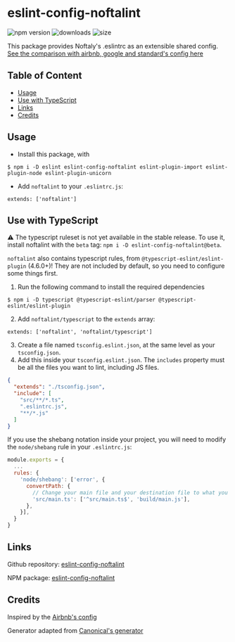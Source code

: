 # eslint-config-noftalint

![npm version](https://img.shields.io/npm/v/eslint-config-noftalint?label=version)
![downloads](https://img.shields.io/npm/dt/eslint-config-noftalint)
![size](https://img.shields.io/bundlephobia/min/eslint-config-noftalint?label=package%20size)

This package provides Noftaly's .eslintrc as an extensible shared config.
[See the comparison with airbnb, google and standard's config here](https://github.com/noftaly/eslint-config-noftalint/blob/master/docs/comparison.md)

## Table of Content

- [Usage](#usage)
- [Use with TypeScript](#use-with-typescript)
- [Links](#links)
- [Credits](#credits)

## Usage

- Install this package, with
```shell
$ npm i -D eslint eslint-config-noftalint eslint-plugin-import eslint-plugin-node eslint-plugin-unicorn
```
- Add `noftalint` to your `.eslintrc.js`:
```
extends: ['noftalint']
```

## Use with TypeScript

⚠️ The typescript ruleset is not yet available in the stable release. To use it, install noftalint with the `beta` tag: `npm i -D eslint-config-noftalint@beta`.

`noftalint` also contains typescript rules, from `@typescript-eslint/eslint-plugin` (4.6.0+)! They are not included by default, so you need to configure some things first.
1. Run the following command to install the required dependencies
```shell
$ npm i -D typescript @typescript-eslint/parser @typescript-eslint/eslint-plugin
```
2. Add `noftalint/typescript` to the `extends` array:
```
extends: ['noftalint', 'noftalint/typescript']
```
3. Create a file named `tsconfig.eslint.json`, at the same level as your `tsconfig.json`.
4. Add this inside your `tsconfig.eslint.json`. The `includes` property must be all the files you want to lint, including JS files.
```json
{
  "extends": "./tsconfig.json",
  "include": [
    "src/**/*.ts",
    ".eslintrc.js",
    "**/*.js"
  ]
}
```

If you use the shebang notation inside your project, you will need to modify the `node/shebang` rule in your `.eslintrc.js`:
```js
module.exports = {
  ...
  rules: {
    'node/shebang': ['error', {
      convertPath: {
        // Change your main file and your destination file to what you want
        'src/main.ts': ['^src/main.ts$', 'build/main.js'],
      },
    }],
  }
}
```

## Links

Github repository: [eslint-config-noftalint](https://github.com/noftaly/eslint-config-noftalint)

NPM package: [eslint-config-noftalint](https://www.npmjs.com/package/eslint-config-noftalint)

## Credits

Inspired by the [Airbnb's config](https://github.com/airbnb/javascript/tree/master/packages/eslint-config-airbnb-base)

Generator adapted from [Canonical's generator](https://github.com/gajus/eslint-config-canonical/)
